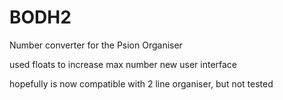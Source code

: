 # BODH2
Number converter for the Psion Organiser

used floats to increase max number
new user interface

hopefully is now compatible with 2 line organiser, but not tested
